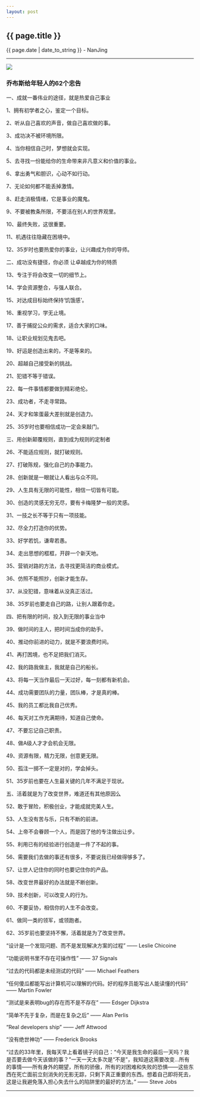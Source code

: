 ```yaml
---
layout: post
---
```


<h2>{{ page.title }}</h2>
<p class='meta'>{{ page.date | date_to_string }} - NanJing</p>

----------


![](http://img3.douban.com/lpic/s6978281.jpg)



### 乔布斯给年轻人的62个忠告 ###
一、成就一番伟业的途径，就是热爱自己事业

1、拥有初学者之心，鉴定一个目标。

2、听从自己喜欢的声音，做自己喜欢做的事。

3、成功决不被环境所限。

4、当你相信自己时，梦想就会实现。

5、去寻找一份能给你的生命带来非凡意义和价值的事业。

6、拿出勇气和胆识，心动不如行动。

7、无论如何都不能丢掉激情。

8、赶走消极情绪，它是事业的魔鬼。

9、不要被教条所限，不要活在别人的世界观里。

10、最终失败，这很重要。

11、机遇往往隐藏在困境中。

12、35岁时也要热爱你的事业，让兴趣成为你的导师。

二、成功没有捷径，你必须 让卓越成为你的特质

13、专注于将会改变一切的细节上。

14、学会资源整合，与强人联合。

15、对达成目标始终保持‘饥饿感’。

16、重视学习，学无止境。

17、善于捕捉公众的需求，适合大家的口味。

18、让职业规划见鬼去吧。

19、好运是创造出来的，不是等来的。

20、超越自己接受新的挑战。

21、犯错不等于错误。

22、每一件事情都要做到精彩绝伦。

23、成功者，不走寻常路。

24、天才和笨蛋最大差别就是创造力。

25、35岁时也要相信成功一定会来敲门。

三、用创新颠覆规则，直到成为规则的定制者

26、不能适应规则，就打破规则。

27、打破陈规，强化自己的办事能力。

28、创新就是一眼就让人看出与众不同。

29、人生具有无限的可能性，相信一切皆有可能。

30、创造的灵感无穷无尽，要有卡梅隆梦一般的灵感。

31、一技之长不等于只有一项技能。

32、尽全力打造你的优势。

33、好学若饥，谦卑若愚。

34、走出思想的框框，开辟一个新天地。

35、营销对路的方法，去寻找更简洁的商业模式。

36、仿照不能照抄，创新才能生存。

37、从没犯错，意味着从没真正活过。

38、35岁前也要走自己的路，让别人跟着你走。

四、把有限的时间，投入到无限的事业当中

39、做时间的主人，把时间当成你的助手。

40、推动你前进的动力，就是不要浪费时间。

41、再打困境，也不足把我们消灭。

42、我的路我做主，我就是自己的船长。

43、将每一天当作最后一天过好，每一刻都有新机会。

44、成功需要团队的力量，团队棒，才是真的棒。

45、我的员工都比我自己优秀。

46、每天对工作充满期待，知道自己使命。

47、不要忘记自己职责。

48、做A级人才才会机会无限。

49、资源有限，精力无限，创意更无限。

50、孤注一掷不一定是对的，学会掉头。

51、35岁前也要在人生最关键的几年不满足于现状。

五、活着就是为了改变世界，难道还有其他原因么

52、敢于冒险，积极创业，才能成就完美人生。

53、人生没有苦与乐，只有不断的前进。

54、上帝不会眷顾一个人，而是因了他的专注做出让步。

55、利用已有的经验进行创造是一件了不起的事。

56、需要我们去做的事还有很多，不要说我已经做得够多了。

57、让世人记住你的同时也要记住你的产品。

58、改变世界最好的办法就是不断创新。

59、技术创新，可以改变人的行为。

60、不要妥协，相信你的人生不会改变。

61、做同一类的领军，或领跑者。

62、35岁前也要坚持不懈，活着就是为了改变世界。

“设计是一个发现问题、而不是发现解决方案的过程” —— Leslie Chicoine


“功能说明书里不存在可操作性” —— 37 Signals


“过去的代码都是未经测试的代码” —— Michael Feathers


“任何傻瓜都能写出计算机可以理解的代码。好的程序员能写出人能读懂的代码” —— Martin Fowler


“测试是来表明bug的存在而不是不存在” —— Edsger Dijkstra


“简单不先于复杂，而是在复杂之后” —— Alan Perlis


“Real developers ship” —— Jeff Attwood


“没有绝世神功” —— Frederick Brooks


“过去的33年里，我每天早上看着镜子问自己：“今天是我生命的最后一天吗？我是否要去做今天该做的事？”一天一天太多次是“不是”，我知道这需要改变…所有的事情——所有身外的期望，所有的骄傲，所有的对困难和失败的恐惧——这些东西在死亡面前立刻消失的无影无踪，只剩下真正重要的东西。想着自己即将死去，这是让我避免落入担心失去什么的陷阱里的最好的方法。” —— Steve Jobs

----------
